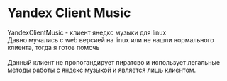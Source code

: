 # Yandex Client Music
YandexClientMusic - клиент янедкс музыки для linux<br>
Давно мучались с web версией на linux или не нашли нормального клиента, тогда я готов помочь<br>
<br>
Данный клиент не пропогандирует пиратсво и использует легальные методы работы с яндекс музыкой и является лишь клиентом.
